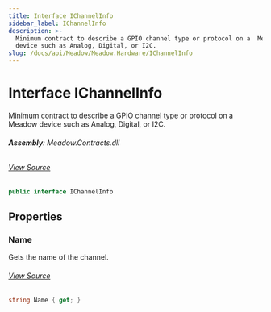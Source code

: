 ```yaml
---
title: Interface IChannelInfo
sidebar_label: IChannelInfo
description: >-
  Minimum contract to describe a GPIO channel type or protocol on a  Meadow
  device such as Analog, Digital, or I2C.
slug: /docs/api/Meadow/Meadow.Hardware/IChannelInfo
---
```

# Interface IChannelInfo
Minimum contract to describe a GPIO channel type or protocol on a 
Meadow device such as Analog, Digital, or I2C.

###### **Assembly**: Meadow.Contracts.dll
###### [View Source](https://github.com/WildernessLabs/Meadow.Contracts.git/blob/develop/Source/Meadow.Contracts/Hardware/Contracts/ChannelInfos/IChannelInfo.cs#L7)
```csharp title="Declaration"
public interface IChannelInfo
```
## Properties
### Name
Gets the name of the channel.
###### [View Source](https://github.com/WildernessLabs/Meadow.Contracts.git/blob/develop/Source/Meadow.Contracts/Hardware/Contracts/ChannelInfos/IChannelInfo.cs#L13)
```csharp title="Declaration"
string Name { get; }
```

